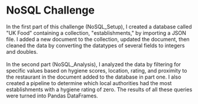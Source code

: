 # NoSQL Challenge
In the first part of this challenge (NoSQL_Setup), I created a database called "UK Food" containing a collection, "establishments," by importing a JSON file. I added a new document to the collection, updated the document, then cleaned the data by converting the datatypes of several fields to integers and doubles.<br/><br/>
In the second part (NoSQL_Analysis), I analyzed the data by filtering for specific values based on hygiene scores, location, rating, and proximity to the restaurant in the document added to the database in part one. I also created a pipeline to determine which local authorities had the most establishments with a hygiene rating of zero. The results of all these queries were turned into Pandas DataFrames.
